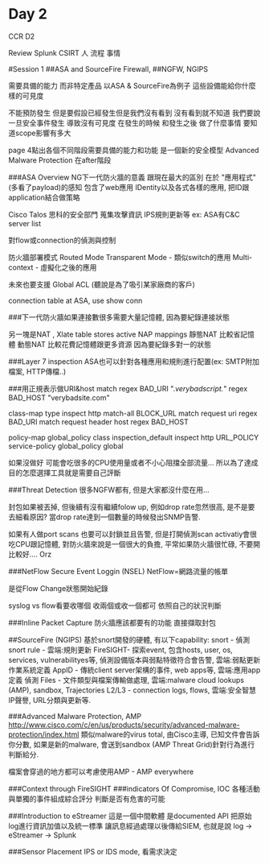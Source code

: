 # Day 2

CCR D2

Review 
Splunk
CSIRT 人 流程 事情

#Session 1
##ASA and SourceFire Firewall, 
##NGFW, NGIPS

需要具備的能力 而非特定產品
以ASA & SourceFire為例子
這些設備能給你什麼樣的可見度

不能預防發生 但是要假設已經發生但是我們沒有看到 沒有看到就不知道 我們要說一旦安全事件發生 導致沒有可見度 在發生的時候 和發生之後 做了什麼事情
要知道scope影響有多大

page 4點出各個不同階段需要具備的能力和功能 是一個新的安全模型
Advanced Malware Protection 在after階段

###ASA Overview
NG下一代防火牆的意義 跟現在最大的區別 在於 "應用程式" (多看了payload)的感知 包含了web應用 IDentity以及各式各樣的應用, 把ID跟application結合做策略

Cisco Talos 思科的安全部門 蒐集攻擊資訊 IPS規則更新等 ex: ASA有C&C server list

對flow或connection的偵測與控制

防火牆部署模式
Routed Mode
Transparent Mode - 類似switch的應用
Multi-context - 虛擬化之後的應用

未來也要支援 Global ACL (聽說是為了吸引某家廠商的客戶)

connection table
at ASA, use 
  show conn
 
###下一代防火牆如果連接數很多需要大量記憶體, 
因為要紀錄連接狀態

另一塊是NAT , Xlate table stores active NAP mappings
靜態NAT 比較省記憶體
動態NAT 比較花費記憶體跟更多資源 因為要紀錄多對一的狀態

###Layer 7 inspection
ASA也可以針對各種應用和規則進行配置(ex: SMTP附加檔案, HTTP傳檔..)

###用正規表示做URI&host match
regex BAD_URI ".*verybadscript.*"
regex BAD_HOST "verybadsite\.com"

class-map type inspect http match-all BLOCK_URL
match request uri regex BAD_URI
match request header host regex BAD_HOST

policy-map global_policy
 class inspection_default
   inspect http URL_POLICY
service-policy global_policy global   

如果沒做好 可能會吃很多的CPU使用量或者不小心阻擋全部流量... 所以為了達成目的怎麼選擇工具就是需要自己評斷

###Threat Detection
很多NGFW都有, 但是大家都沒什麼在用...

封包如果被丟掉, 但後續有沒有繼續folow up, 例如drop rate忽然很高, 是不是要去細看原因?
當drop rate達到一個數量的時候發出SNMP告警.

如果有人做port scans 也要可以封鎖並且告警, 但是打開偵測scan activatiy會很吃CPU跟記憶體, 對防火牆來說是一個很大的負擔, 平常如果防火牆很忙碌, 不要開比較好.... Orz 


###NetFlow Secure Event Loggin (NSEL)
NetFlow=網路流量的帳單

是從Flow Change狀態開始紀錄

syslog vs flow看要收哪個 收兩個或收一個都可 依照自己的狀況判斷

###Inline Packet Capture
防火牆應該都要有的功能 直接擷取封包 

##SourceFire (NGIPS)
基於snort開發的硬體, 有以下capability:
snort - 偵測snort rule - 雲端:規則更新
FireSIGHT- 探索event, 包含hosts, user, os, services, vulnerabilityes等, 偵測設備版本與弱點特徵符合會告警, 雲端:弱點更新 作業系統定義
AppID - 傳統client server架構的事件, web apps等, 雲端:應用app定義 偵測
Files - 文件類型與檔案傳輸做處理, 雲端:malware cloud lookups (AMP), sandbox, Trajectories
L2/L3 -  connection logs, flows, 雲端:安全智慧IP聲譽, URL分類與更新等.

###Advanced Malware Protection, AMP
http://www.cisco.com/c/en/us/products/security/advanced-malware-protection/index.html
類似malware的virus total, 由Cisco主導, 已知文件會告訴你分數, 如果是新的malware, 會送到sandbox (AMP Threat Grid)針對行為進行判斷給分.

檔案會穿過的地方都可以考慮使用AMP - AMP everywhere

###Context through FireSIGHT
###indicators Of Compromise, IOC
各種活動與單獨的事件組成綜合評分 判斷是否有危害的可能

###Introduction to eStreamer
這是一個中間軟體 是documented API
把原始log進行資訊加值以及統一標準
讓訊息經過處理以後傳給SIEM, 也就是說
log -> eStreamer -> Splunk

###Sensor Placement
IPS or IDS mode, 看需求決定




